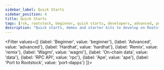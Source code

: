 ```yaml
---
sidebar_label: Quick Starts
sidebar_position: 4
title: Quick Starts
tags: [rsk, rootstock, beginner, quick starts, developers, advanced, port to rootstock, tutorials]
description: "Quick starts, demos and starter kits to develop on Rootstock."
---
```


<Filter
values={[
{label: 'Beginner', value: 'beginner'},
{label: 'Advanced', value: 'advanced'},
{label: 'Hardhat', value: 'hardhat'},
{label: 'Remix', value: 'remix'},
{label: 'Wagmi', value: 'wagmi'},
{label: 'On-chain data', value: 'data'},
{label: 'RPC API', value: 'rpc'},
{label: 'Ape', value: 'ape'},
{label: 'Port to Rootstock', value: 'port-dapps'}
]}>
<FilterItem
    value="dynamic, wagmi, advanced"
    title="Dynamic Starter Kit"
    subtitle="quickstart"
    color="orange"
    linkHref="/developers/quickstart/dynamic/"
    linkTitle="Use the Kit"
    description="The Dynamic Starter Kit uses the Wagmi library for faster integration of Web3 features into a Next.js application."
  />
<FilterItem
    value="wagmi, beginner"
    title="Wagmi Starter Kit"
    subtitle="quickstart"
    color="orange"
    linkHref="/developers/quickstart/wagmi/"
    linkTitle="Use the Kit"
    description="This starter kit provides a foundation for building decentralized applications (dApps) on the Rootstock blockchain using React, Wagmi and Shadcn libraries."
  />
<FilterItem
    value="hardhat, beginner"
    title="Hardhat Starter Kit"
    subtitle="quickstart"
    color="orange"
    linkHref="/developers/quickstart/hardhat/"
    linkTitle="Use the Kit"
    description="Smart Contract examples, Tests, Deployments and Tasks for Common ERC Standards (ERC20, ERC721, ERC1155)."
  />
<FilterItem
    value="hardhat, beginner"
    title="Hardhat Ignition Starter Kit"
    subtitle="quickstart"
    color="orange"
    linkHref="/developers/quickstart/hardhat-ignition/"
    linkTitle="Use the Kit"
    description="This guide is designed to help you deploy smart contracts on the Rootstock blockchain, with a focus on using Hardhat Ignition."
  />
<FilterItem
    value="foundry, sc, beginner"
    title="Foundry Starter Kit"
    subtitle="quickstart"
    color="orange"
    linkHref="/developers/quickstart/foundry/"
    linkTitle="Use the Kit"
    description="Smart Contract examples, Tests, Deployments and Tasks for Common ERC Standards (ERC20, ERC721, ERC1155)."
  />
<FilterItem
    value="wagmi, sc, advanced"
    value="wagmi, advanced"
    title="Account Abstraction Kit"
    subtitle="quickstart"
    color="orange"
    linkHref="/developers/quickstart/rootstock-etherspot/"
    linkTitle="Use the Kit"
    description="Account Abstraction Starter Kit using Etherspot."
  />
<FilterItem
    value="advanced"
    title="dApp Automation with Cucumber"
    subtitle="quickstart"
    color="orange"
    linkHref="/resources/tutorials/dapp-automation-cucumber/"
    linkTitle="Automate dApps"
    description="Learn how to automate dApps using Cucumber Agile Automation Framework."
  />
<FilterItem
    value="advanced"
    title="RIF Relay Starter Kit"
    subtitle="quickstart"
    color="orange"
    linkHref="/developers/integrate/rif-relay/sample-dapp/"
    linkTitle="Use Kit"
    description="Starter kit to develop on RIF Relay."
  />
<FilterItem
    value="data, advanced"
    title="Get Started with The Graph"
    subtitle="quickstart"
    color="orange"
    linkHref="/dev-tools/data/thegraph/"
    linkTitle="Get Started"
    description="Easily query on-chain data through a decentralized network of indexers"
  />
<FilterItem
    value="beginner"
    title="Get Started with Web3.py"
    subtitle="Web3.py"
    color="orange"
    linkHref="/developers/quickstart/web3-python/"
    linkTitle="Get Started"
    description="Get started with deploying and interacting with smart contracts on Rootstock using Web3.py."
  />
  <FilterItem
    value="beginner, advanced, port-dapps"
    title="Port an Ethereum dApp to Rootstock"
    subtitle="Port dApps"
    color="orange"
    linkHref="/resources/port-to-rootstock/ethereum-dapp"
    linkTitle="Get Started"
    description="Learn how to port an Ethereum dApp to Rootstock."
  />
  <FilterItem
    value="beginner, remix"
    title="Deploy, Interact and Verify Smart Contracts using Remix and Rootstock Explorer"
    subtitle="Remix"
    color="orange"
    linkHref="/developers/quickstart/remix/"
    linkTitle="Use Remix"
    description="In this guide, we will use the Remix IDE to write, compile, deploy, interact and verify a smart contract on the Rootstock Explorer."
  />
  <FilterItem
    value="beginner, ape, advanced"
    title="Getting Started with Apeworx"
    subtitle="Ape"
    color="orange"
    linkHref="/developers/quickstart/ape/"
    linkTitle="Use Ape"
    description="Learn how to compile, deploy, and intereact with smart contracts with Ape on Rootstock"
  />
  <FilterItem
    value="beginner, rpc"
    title="Get Started with Rootstock RPC API"
    subtitle="RPC API"
    color="orange"
    linkHref="/developers/rpc-api/rootstock/setup/"
    linkTitle="Use the RPC API"
    description="The Rootstock RPC Service provides a seamless and intuitive web interface for developers to interact with Rootstock nodes via JSON-RPC methods."
  />
    <FilterItem
    value="beginner, rpc"
    title="Get Started with Alchemy"
    subtitle="RPC API"
    color="orange"
    linkHref="/developers/rpc-api/alchemy/"
    linkTitle="Use the RPC API"
    description="A step-to-step guide for developers to interact with Rootstock network with the Alchemy RPC Provider Service."
  />
</Filter>
